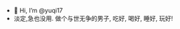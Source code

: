 - 👋 Hi, I’m @yuqi17
- 淡定,急也没用. 做个与世无争的男子, 吃好, 喝好, 睡好, 玩好!

<!---
yuqi17/yuqi17 is a ✨ special ✨ repository because its `README.md` (this file) appears on your GitHub profile.
You can click the Preview link to take a look at your changes.
--->

